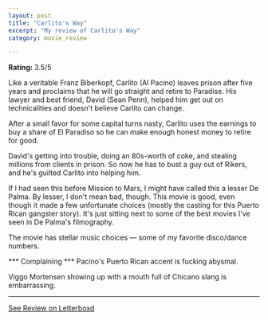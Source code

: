 ```yaml
---
layout: post
title: "Carlito's Way"
excerpt: "My review of Carlito's Way"
category: movie_review

---
```


**Rating:** 3.5/5

Like a veritable Franz Biberkopf, Carlito (Al Pacino) leaves prison after five years and proclaims that he will go straight and retire to Paradise. His lawyer and best friend, David (Sean Penn), helped him get out on technicalities and doesn't believe Carlito can change.

After a small favor for some capital turns nasty, Carlito uses the earnings to buy a share of El Paradiso so he can make enough honest money to retire for good.

David's getting into trouble, doing an 80s-worth of coke, and stealing millions from clients in prison. So now he has to bust a guy out of Rikers, and he's guilted Carlito into helping him.

If I had seen this before Mission to Mars, I might have called this a lesser De Palma. By lesser, I don't mean bad, though. This movie is good, even though it made a few unfortunate choices (mostly the casting for this Puerto Rican gangster story). It's just sitting next to some of the best movies I've seen in De Palma's filmography.

The movie has stellar music choices — some of my favorite disco/dance numbers.

*** Complaining ***
Pacino's Puerto Rican accent is fucking abysmal.

Viggo Mortensen showing up with a mouth full of Chicano slang is embarrassing.

<hr>

[See Review on Letterboxd](https://boxd.it/523u7F)
